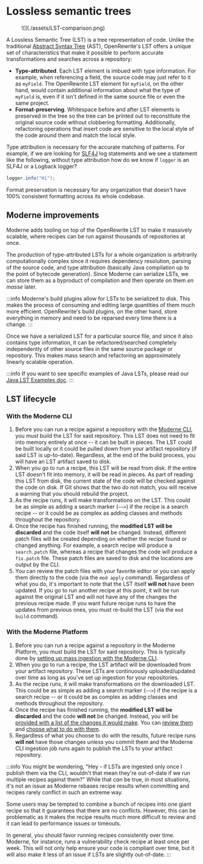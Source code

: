 # Lossless semantic trees

<figure>
  ![](./assets/LST-comparison.png)
</figure>

A Lossless Semantic Tree (LST) is a tree representation of code. Unlike the traditional [Abstract Syntax Tree](https://en.wikipedia.org/wiki/Abstract_syntax_tree) (AST), OpenRewrite's LST offers a unique set of characteristics that make it possible to perform accurate transformations and searches across a repository:

* **Type-attributed**. Each LST element is imbued with type information. For example, when referencing a field, the source code may just refer to it as `myField`. The OpenRewrite LST element for `myField`, on the other hand, would contain additional information about what the type of `myField` is, even if it isn't defined in the same source file or even the same project.
* **Format-preserving**. Whitespace before and after LST elements is preserved in the tree so the tree can be printed out to reconstitute the original source code without clobbering formatting. Additionally, refactoring operations that insert code are sensitive to the local style of the code around them and match the local style.

Type attribution is necessary for the accurate matching of patterns. For example, if we are looking for [SLF4J](http://www.slf4j.org/) log statements and we see a statement like the following, without type attribution how do we know if `logger` is an SLF4J or a Logback logger?

```java
logger.info("Hi");
```

Format preservation is necessary for any organization that doesn't have 100% consistent formatting across its whole codebase.

## Moderne improvements

Moderne adds tooling on top of the OpenRewrite LST to make it massively scalable, where recipes can be run against thousands of repositories at once.

The production of type-attributed LSTs for a whole organization is arbitrarily computationally complex since it requires dependency resolution, parsing of the source code, and type attribution (basically Java compilation up to the point of bytecode generation). Since Moderne can serialize LSTs, we can store them as a byproduct of compilation and then operate on them _en masse_ later.

:::info
Moderne's build plugins allow for LSTs to be serialized to disk. This makes the process of consuming and editing large quantities of them much more efficient. OpenRewrite's build plugins, on the other hand, store everything in memory and need to be reparsed every time there is a change.
:::

Once we have a serialized LST for a particular source file, and since it also contains type information, it can be refactored/searched completely independently of other source files in the same source package or repository. This makes mass search and refactoring an approximately linearly scalable operation.

:::info
If you want to see specific examples of Java LSTs, please read our [Java LST Examples doc](https://docs.openrewrite.org/concepts-and-explanations/lst-examples).
:::

## LST lifecycle

### With the Moderne CLI

1. Before you can run a recipe against a repository with the [Moderne CLI](../../../user-documentation/moderne-cli/getting-started/cli-intro.md), you must build the LST for said repository. This LST does not need to fit into memory entirely at once -- it can be built in pieces. The LST could be built locally or it could be pulled down from your artifact repository (if said LST is up-to-date). Regardless, at the end of the build process, you will have an LST artifact saved to disk.
2. When you go to run a recipe, this LST will be read from disk. If the entire LST doesn't fit into memory, it will be read in pieces. As part of reading this LST from disk, the current state of the code will be checked against the code on disk. If Git shows that the two do not match, you will receive a warning that you should rebuild the project.
3. As the recipe runs, it will make transformations on the LST. This could be as simple as adding a search marker (`~~>`) if the recipe is a search recipe -- or it could be as complex as adding classes and methods throughout the repository.
4. Once the recipe has finished running, the **modified LST will be discarded** and the code itself **will not** be changed. Instead, different patch files will be created depending on whether the recipe found or changed anything. For example, a search recipe will produce a `search.patch` file, whereas a recipe that changes the code will produce a `fix.patch` file. These patch files are saved to disk and the locations are output by the CLI.
5. You can review the patch files with your favorite editor or you can apply them directly to the code (via the `mod apply` command). Regardless of what you do, it's important to note that the LST itself **will not** have been updated. If you go to run another recipe at this point, it will be run against the original LST and will not have any of the changes the previous recipe made. If you want future recipe runs to have the updates from previous ones, you must re-build the LST (via the `mod build` command).

### With the Moderne Platform

1. Before you can run a recipe against a repository in the Moderne Platform, you must build the LST for said repository. This is typically done by [setting up mass ingestion with the Moderne CLI](../how-to-guides/mass-ingest.md).
2. When you go to run a recipe, the LST artifact will be downloaded from your artifact repository. These LSTs are continuously uploaded/updated over time as long as you've set up ingestion for your repositories.
3. As the recipe runs, it will make transformations on the downloaded LST. This could be as simple as adding a search marker (`~~>`) if the recipe is a search recipe -- or it could be as complex as adding classes and methods throughout the repository.
4. Once the recipe has finished running, the **modified LST will be discarded** and the code **will not** be changed. Instead, you will be [provided with a list of the changes it would make](../../../user-documentation/moderne-platform/getting-started/running-your-first-recipe.md#step-6-run-the-recipe). You can [review them](../../../user-documentation/moderne-platform/getting-started/running-your-first-recipe.md#step-7-view-the-results) and [choose what to do with them](../../../user-documentation/moderne-platform/getting-started/running-your-first-recipe.md#step-8-commit-your-changes).
5. Regardless of what you choose to do with the results, future recipe runs **will not** have those changes unless you commit them and the Moderne CLI ingestion job runs again to publish the LSTs to your artifact repository.

:::info
You might be wondering, "Hey - if LSTs are ingested only once I publish them via the CLI, wouldn't that mean they're out-of-date if we run multiple recipes against them?" While that _can_ be true, in most situations, it's not an issue as Moderne rebases recipe results when committing and recipes rarely conflict in such an extreme way.

Some users may be tempted to combine a bunch of recipes into one giant recipe so that it guarantees that there are no conflicts. However, this can be problematic as it makes the recipe results much more difficult to review and it can lead to performance issues or timeouts.

In general, you should favor running recipes consistently over time. Moderne, for instance, runs a vulnerability check recipe at least once per week. This will not only help ensure your code is compliant over time, but it will also make it less of an issue if LSTs are slightly out-of-date.
:::
